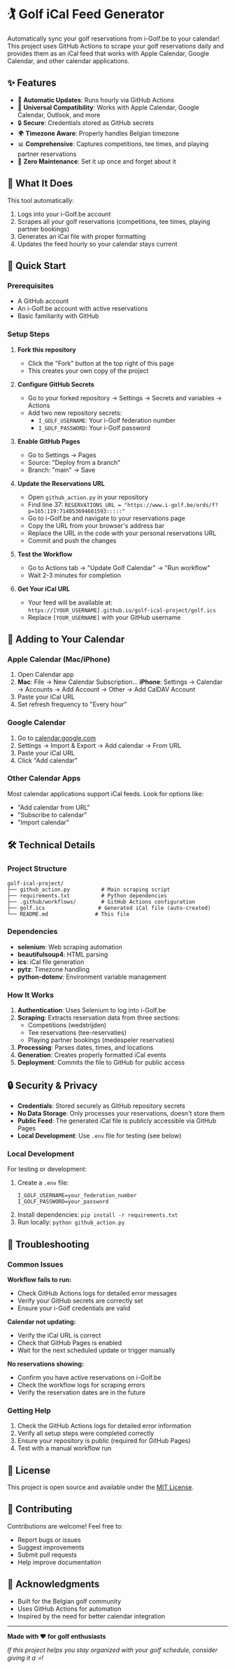 # 🏌️ Golf iCal Feed Generator

Automatically sync  your golf reservations from i-Golf.be to your calendar! This project uses GitHub Actions to scrape your golf reservations daily and provides them as an iCal feed that works with Apple Calendar, Google Calendar, and other calendar applications.

## ✨ Features

- 🔄 **Automatic Updates**: Runs hourly via GitHub Actions
- 📱 **Universal Compatibility**: Works with Apple Calendar, Google Calendar, Outlook, and more
- 🔒 **Secure**: Credentials stored as GitHub secrets
- 🌍 **Timezone Aware**: Properly handles Belgian timezone
- 📊 **Comprehensive**: Captures competitions, tee times, and playing partner reservations
- 🚀 **Zero Maintenance**: Set it up once and forget about it

## 🎯 What It Does

This tool automatically:
1. Logs into your i-Golf.be account
2. Scrapes all your golf reservations (competitions, tee times, playing partner bookings)
3. Generates an iCal file with proper formatting
4. Updates the feed hourly so your calendar stays current

## 🚀 Quick Start

### Prerequisites
- A GitHub account
- An i-Golf.be account with active reservations
- Basic familiarity with GitHub

### Setup Steps

1. **Fork this repository**
   - Click the "Fork" button at the top right of this page
   - This creates your own copy of the project

2. **Configure GitHub Secrets**
   - Go to your forked repository → Settings → Secrets and variables → Actions
   - Add two new repository secrets:
     - `I_GOLF_USERNAME`: Your i-Golf federation number
     - `I_GOLF_PASSWORD`: Your i-Golf password

3. **Enable GitHub Pages**
   - Go to Settings → Pages
   - Source: "Deploy from a branch"
   - Branch: "main" → Save

4. **Update the Reservations URL**
   - Open `github_action.py` in your repository
   - Find line 37: `RESERVATIONS_URL = "https://www.i-golf.be/ords/f?p=165:119:714053694681593:::::"`
   - Go to i-Golf.be and navigate to your reservations page
   - Copy the URL from your browser's address bar
   - Replace the URL in the code with your personal reservations URL
   - Commit and push the changes

5. **Test the Workflow**
   - Go to Actions tab → "Update Golf Calendar" → "Run workflow"
   - Wait 2-3 minutes for completion

6. **Get Your iCal URL**
   - Your feed will be available at: `https://[YOUR_USERNAME].github.io/golf-ical-project/golf.ics`
   - Replace `[YOUR_USERNAME]` with your GitHub username

## 📱 Adding to Your Calendar

### Apple Calendar (Mac/iPhone)
1. Open Calendar app
2. **Mac**: File → New Calendar Subscription...
   **iPhone**: Settings → Calendar → Accounts → Add Account → Other → Add CalDAV Account
3. Paste your iCal URL
4. Set refresh frequency to "Every hour"

### Google Calendar
1. Go to [calendar.google.com](https://calendar.google.com)
2. Settings → Import & Export → Add calendar → From URL
3. Paste your iCal URL
4. Click "Add calendar"

### Other Calendar Apps
Most calendar applications support iCal feeds. Look for options like:
- "Add calendar from URL"
- "Subscribe to calendar"
- "Import calendar"

## 🛠️ Technical Details

### Project Structure
```
golf-ical-project/
├── github_action.py          # Main scraping script
├── requirements.txt          # Python dependencies
├── .github/workflows/        # GitHub Actions configuration
├── golf.ics                 # Generated iCal file (auto-created)
└── README.md               # This file
```

### Dependencies
- **selenium**: Web scraping automation
- **beautifulsoup4**: HTML parsing
- **ics**: iCal file generation
- **pytz**: Timezone handling
- **python-dotenv**: Environment variable management

### How It Works
1. **Authentication**: Uses Selenium to log into i-Golf.be
2. **Scraping**: Extracts reservation data from three sections:
   - Competitions (wedstrijden)
   - Tee reservations (tee-reservaties)
   - Playing partner bookings (medespeler reservaties)
3. **Processing**: Parses dates, times, and locations
4. **Generation**: Creates properly formatted iCal events
5. **Deployment**: Commits the file to GitHub for public access

## 🔒 Security & Privacy

- **Credentials**: Stored securely as GitHub repository secrets
- **No Data Storage**: Only processes your reservations, doesn't store them
- **Public Feed**: The generated iCal file is publicly accessible via GitHub Pages
- **Local Development**: Use `.env` file for testing (see below)

### Local Development
For testing or development:
1. Create a `.env` file:
   ```
   I_GOLF_USERNAME=your_federation_number
   I_GOLF_PASSWORD=your_password
   ```
2. Install dependencies: `pip install -r requirements.txt`
3. Run locally: `python github_action.py`

## 🐛 Troubleshooting

### Common Issues

**Workflow fails to run:**
- Check GitHub Actions logs for detailed error messages
- Verify your GitHub secrets are correctly set
- Ensure your i-Golf credentials are valid

**Calendar not updating:**
- Verify the iCal URL is correct
- Check that GitHub Pages is enabled
- Wait for the next scheduled update or trigger manually

**No reservations showing:**
- Confirm you have active reservations on i-Golf.be
- Check the workflow logs for scraping errors
- Verify the reservation dates are in the future

### Getting Help
1. Check the GitHub Actions logs for detailed error information
2. Verify all setup steps were completed correctly
3. Ensure your repository is public (required for GitHub Pages)
4. Test with a manual workflow run

## 📄 License

This project is open source and available under the [MIT License](LICENSE).

## 🤝 Contributing

Contributions are welcome! Feel free to:
- Report bugs or issues
- Suggest improvements
- Submit pull requests
- Help improve documentation

## 🙏 Acknowledgments

- Built for the Belgian golf community
- Uses GitHub Actions for automation
- Inspired by the need for better calendar integration

---

**Made with ❤️ for golf enthusiasts**

*If this project helps you stay organized with your golf schedule, consider giving it a ⭐!*
